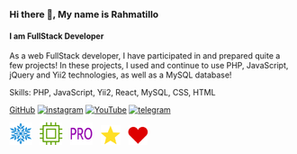 ### Hi there 👋, My name is Rahmatillo

#### I am FullStack Developer


As a web FullStack developer, I have participated in and prepared quite a few projects!
In these projects, I used and continue to use PHP, JavaScript, jQuery and Yii2 technologies, as well as a MySQL database!

Skills: PHP, JavaScript, Yii2, React, MySQL, CSS, HTML

<a href="https://github.com/RAHMATILLOo3o5/">GitHub</a>
[<img src='https://cdn.jsdelivr.net/npm/simple-icons@3.0.1/icons/instagram.svg' alt='instagram' height='40'>](https://www.instagram.com/husanboyev2oo5//) [<img src='https://cdn.jsdelivr.net/npm/simple-icons@3.0.1/icons/youtube.svg' alt='YouTube' height='40'>](https://www.youtube.com/channel/UCwIcaldmRF6nQ9b2lmX3NrA) [<img src='https://cdn.jsdelivr.net/npm/simple-icons@3.0.1/icons/telegram.svg' alt='telegram' height='40'>](https://t.me/Rahmatillo_2oo5)

<a href='https://archiveprogram.github.com/'><img src='https://raw.githubusercontent.com/acervenky/animated-github-badges/master/assets/acbadge.gif' width='40' height='40'></a> <a href='https://docs.github.com/en/developers'><img src='https://raw.githubusercontent.com/acervenky/animated-github-badges/master/assets/devbadge.gif' width='40' height='40'></a> <a href='https://github.com/pricing'><img src='https://raw.githubusercontent.com/acervenky/animated-github-badges/master/assets/pro.gif' width='40' height='40'></a> <a href='https://stars.github.com/'><img src='https://raw.githubusercontent.com/acervenky/animated-github-badges/master/assets/starbadge.gif' width='35' height='35'></a> <a href='https://docs.github.com/en/github/supporting-the-open-source-community-with-github-sponsors'><img src='https://raw.githubusercontent.com/acervenky/animated-github-badges/master/assets/sponsorbadge.gif' width='35' height='35'></a>
